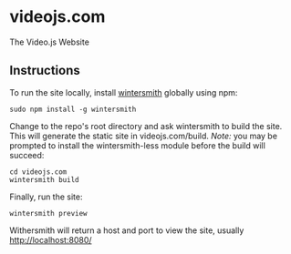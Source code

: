 videojs.com
===========

The Video.js Website

Instructions
------------

To run the site locally, install [wintersmith](http://wintersmith.io/) globally using npm:

	sudo npm install -g wintersmith

Change to the repo's root directory and ask wintersmith to build the site. This will generate the static site in videojs.com/build. _Note:_ you may be prompted to install the wintersmith-less module before the build will succeed:

	cd videojs.com
	wintersmith build

Finally, run the site:

	wintersmith preview

Withersmith will return a host and port to view the site, usually [http://localhost:8080/](localhost:8080)